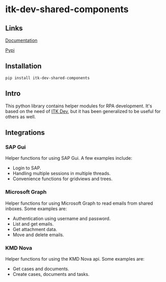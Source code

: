 # itk-dev-shared-components

## Links

[Documentation](https://itk-dev-rpa.github.io/itk-dev-shared-components-docs/)

[Pypi](https://pypi.org/project/ITK-dev-shared-components/)

## Installation

```
pip install itk-dev-shared-components
```

## Intro

This python library contains helper modules for RPA development.
It's based on the need of [ITK Dev](https://itk.aarhus.dk/), but it has been
generalized to be useful for others as well.

## Integrations

### SAP Gui

Helper functions for using SAP Gui. A few examples include:

- Login to SAP.
- Handling multiple sessions in multiple threads.
- Convenience functions for gridviews and trees.

### Microsoft Graph

Helper functions for using Microsoft Graph to read emails from shared inboxes.
Some examples are:

- Authentication using username and password.
- List and get emails.
- Get attachment data.
- Move and delete emails.

### KMD Nova

Helper functions for using the KMD Nova api.
Some examples are:

- Get cases and documents.
- Create cases, documents and tasks.
